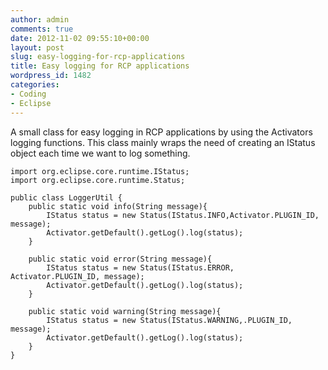 ```yaml
---
author: admin
comments: true
date: 2012-11-02 09:55:10+00:00
layout: post
slug: easy-logging-for-rcp-applications
title: Easy logging for RCP applications
wordpress_id: 1482
categories:
- Coding
- Eclipse
---
```


A small class for easy logging in RCP applications by using the Activators logging functions. This class mainly wraps the need of creating an IStatus object each time we want to log something.



    
    import org.eclipse.core.runtime.IStatus;
    import org.eclipse.core.runtime.Status;
    
    public class LoggerUtil {
        public static void info(String message){
            IStatus status = new Status(IStatus.INFO,Activator.PLUGIN_ID, message);
            Activator.getDefault().getLog().log(status);
        }
    
        public static void error(String message){
            IStatus status = new Status(IStatus.ERROR, Activator.PLUGIN_ID, message);
            Activator.getDefault().getLog().log(status);
        }
    
        public static void warning(String message){
            IStatus status = new Status(IStatus.WARNING,.PLUGIN_ID, message);
            Activator.getDefault().getLog().log(status);
        }
    }
    
    
